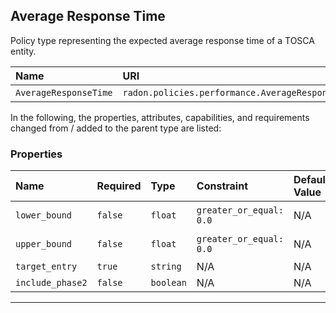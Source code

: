 ## Average Response Time

Policy type representing the expected average response time of a TOSCA entity.

| Name | URI | Version | Derived From |
|:---- |:--- |:------- |:------------ |
| `AverageResponseTime` | `radon.policies.performance.AverageResponseTime` | 1.0.0 | `tosca.policies.Performance` |

In the following, the properties, attributes, capabilities, and requirements changed from / added to the parent type are listed:

### Properties

| Name | Required | Type | Constraint | Default Value | Description |
|:---- |:-------- |:---- |:---------- |:------------- |:----------- |
| `lower_bound` | `false` | `float` | `greater_or_equal: 0.0` | N/A | Time in seconds |
| `upper_bound` | `false` | `float` | `greater_or_equal: 0.0` | N/A | Time in seconds |
| `target_entry` | `true` | `string` | N/A | N/A |  |
| `include_phase2` | `false` | `boolean` | N/A | N/A |  |

---